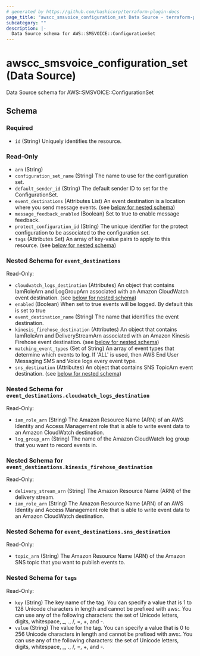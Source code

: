 ```yaml
---
# generated by https://github.com/hashicorp/terraform-plugin-docs
page_title: "awscc_smsvoice_configuration_set Data Source - terraform-provider-awscc"
subcategory: ""
description: |-
  Data Source schema for AWS::SMSVOICE::ConfigurationSet
---
```


# awscc_smsvoice_configuration_set (Data Source)

Data Source schema for AWS::SMSVOICE::ConfigurationSet



<!-- schema generated by tfplugindocs -->
## Schema

### Required

- `id` (String) Uniquely identifies the resource.

### Read-Only

- `arn` (String)
- `configuration_set_name` (String) The name to use for the configuration set.
- `default_sender_id` (String) The default sender ID to set for the ConfigurationSet.
- `event_destinations` (Attributes List) An event destination is a location where you send message events. (see [below for nested schema](#nestedatt--event_destinations))
- `message_feedback_enabled` (Boolean) Set to true to enable message feedback.
- `protect_configuration_id` (String) The unique identifier for the protect configuration to be associated to the configuration set.
- `tags` (Attributes Set) An array of key-value pairs to apply to this resource. (see [below for nested schema](#nestedatt--tags))

<a id="nestedatt--event_destinations"></a>
### Nested Schema for `event_destinations`

Read-Only:

- `cloudwatch_logs_destination` (Attributes) An object that contains IamRoleArn and LogGroupArn associated with an Amazon CloudWatch event destination. (see [below for nested schema](#nestedatt--event_destinations--cloudwatch_logs_destination))
- `enabled` (Boolean) When set to true events will be logged. By default this is set to true
- `event_destination_name` (String) The name that identifies the event destination.
- `kinesis_firehose_destination` (Attributes) An object that contains IamRoleArn and DeliveryStreamArn associated with an Amazon Kinesis Firehose event destination. (see [below for nested schema](#nestedatt--event_destinations--kinesis_firehose_destination))
- `matching_event_types` (Set of String) An array of event types that determine which events to log. If 'ALL' is used, then AWS End User Messaging SMS and Voice logs every event type.
- `sns_destination` (Attributes) An object that contains SNS TopicArn event destination. (see [below for nested schema](#nestedatt--event_destinations--sns_destination))

<a id="nestedatt--event_destinations--cloudwatch_logs_destination"></a>
### Nested Schema for `event_destinations.cloudwatch_logs_destination`

Read-Only:

- `iam_role_arn` (String) The Amazon Resource Name (ARN) of an AWS Identity and Access Management role that is able to write event data to an Amazon CloudWatch destination.
- `log_group_arn` (String) The name of the Amazon CloudWatch log group that you want to record events in.


<a id="nestedatt--event_destinations--kinesis_firehose_destination"></a>
### Nested Schema for `event_destinations.kinesis_firehose_destination`

Read-Only:

- `delivery_stream_arn` (String) The Amazon Resource Name (ARN) of the delivery stream.
- `iam_role_arn` (String) The Amazon Resource Name (ARN) of an AWS Identity and Access Management role that is able to write event data to an Amazon CloudWatch destination.


<a id="nestedatt--event_destinations--sns_destination"></a>
### Nested Schema for `event_destinations.sns_destination`

Read-Only:

- `topic_arn` (String) The Amazon Resource Name (ARN) of the Amazon SNS topic that you want to publish events to.



<a id="nestedatt--tags"></a>
### Nested Schema for `tags`

Read-Only:

- `key` (String) The key name of the tag. You can specify a value that is 1 to 128 Unicode characters in length and cannot be prefixed with aws:. You can use any of the following characters: the set of Unicode letters, digits, whitespace, _, ., /, =, +, and -.
- `value` (String) The value for the tag. You can specify a value that is 0 to 256 Unicode characters in length and cannot be prefixed with aws:. You can use any of the following characters: the set of Unicode letters, digits, whitespace, _, ., /, =, +, and -.
